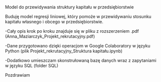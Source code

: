 Model do przewidywania struktury kapitału w przedsiębiorstwie


Buduję model regresji liniowej, który pomoże w przewidywaniu stosunku kapitału własnego i obcego w przedsiębiorstwie.

-Cały opis krok po kroku znajduje się w pliku z rozszerzeniem .pdf (Anna_Maziarczyk_Projekt_rekrutacyjny.pdf)

-Dane przygotowano dzięki operacjom w Google Colaboratory w języku Python (plik Projekt_rekrutacyjny_Struktura kapitału.ipynb)

-Dodatkowo umieszczam skonstrułowaną bazę danych wraz z zapytaniami w języku SQL (folder SQL)

Pozdrawiam